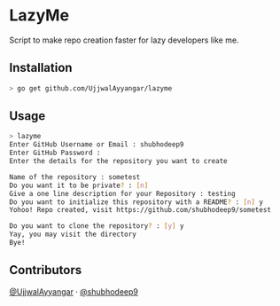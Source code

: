 # LazyMe
Script to make repo creation faster for lazy developers like me.

## Installation
```sh
> go get github.com/UjjwalAyyangar/lazyme
```

## Usage

```sh
> lazyme
Enter GitHub Username or Email : shubhodeep9
Enter GitHub Password :
Enter the details for the repository you want to create

Name of the repository : sometest
Do you want it to be private? : [n]
Give a one line description for your Repository : testing
Do you want to initialize this repository with a README? : [n] y
Yohoo! Repo created, visit https://github.com/shubhodeep9/sometest

Do you want to clone the repository? : [y] y
Yay, you may visit the directory
Bye!
```

## Contributors
[@UjjwalAyyangar](https://github.com/UjjwalAyyangar) · [@shubhodeep9](https://github.com/shubhodeep9)
